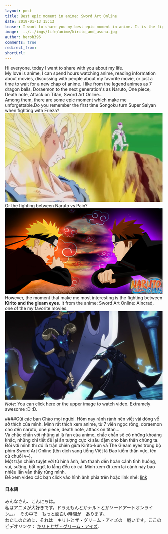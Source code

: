 ```yaml
---
layout: post
title: Best epic moment in anime: Sword Art Online
date: 2019-01-13 15:13
teaser: I want to share you my best epic moment in anime. It is the fighting bettwen Kirito-kun and The Gleam Eyes. You can watch this moment as attached full HD video.
image:  ../../imgs/life/anime/kirito_and_asuna.jpg
author: heroh396
comments: true
redirect_from:
shortUrl:
---
```


Hi everyone. today I want to share with you about my life.  
My love is anime, I can spend hours watching anime, reading information about
movies, discussing with people about my favorite movie, or just a time to wait
for a new chap of anime.  I like from the legend animes as 7 dragon balls,
Doraemon to the next generation's as Naruto, One piece, Death note, Attack on
Titan, Sword Art Online...  
Among them, there are some epic moment which make me unforgettable.Do you
remember the first time Songoku turn Super Saiyan when fighting with Frieza?  
![Goku vs Frieza](/imgs/life/anime/goku_vs_frieza.jpg)  
Or the fighting between Naruto vs Pain?  
![Naruto vs Pain](/imgs/life/anime/naruto_vs_pain.jpg)  
However, the moment that make me most interesting is the fighting between
__Kirito and the gleam eyes__. It from the anime: Sword Art Online: Aincrad, one
of the my favorite movies.  
[![Sword art Online Kirito vs the Gleam Eyes](/imgs/life/anime/SAO_Kirito_vs_The_Gleam_Eyes.png)](/imgs/life/anime/SAO_Kirito_vs_The_Gleam_Eyes.mp4 "Sword art Online Kirito vs the Gleam Eyes")
*Note:* You can click [here](/imgs/life/anime/SAO_Kirito_vs_The_Gleam_Eyes.mp4)
or the upper image to watch video. Extramely awesome :D :D.  

####Gửi các bạn
Chào mọi người. Hôm nay rảnh rảnh nên viết vài dòng về sở thích của mình.
Mình rất thích xem anime, từ 7 viên ngọc rồng, doraemon cho đến naruto, one
piece, death note, attack on titan...  
Và chắc chắn với những ai là fan của anime, chắc chắn sẽ có những khoảng khắc,
những chi tiết để lại ấn tượng cực kì sâu đậm cho bản thân chúng ta. Đối với
mình thì đó là trận chiến giữa Kirito-kun và The Gleam eyes trong bộ phim
Sword Art Online (tên dịch sang tiếng Việt là Đao kiếm thần vực, tên củ chuối
v~).  
Một trận chiến tuyệt với từ hình ảnh, âm thanh đến hoàn cảnh tình huống,
vui, sướng, bất ngờ, lo lắng đều có cả. Mình xem đi xem lại cảnh này bao nhiêu
lần vẫn thấy rùng mình.  
Để xem video các bạn click vào hình ảnh phía trên hoặc
link nhé:
[link](/imgs/life/anime/SAO_Kirito_vs_The_Gleam_Eyes.mp4)

#### 日本語
みんなさん、こんにちは。  
私はアニメが大好きです。ドラえもんとかナルトとかソードアートオンライン。。。　その中で　もっと面白い時間が　あります。　  
わたしのために、それは　キリトとザ・グリーム・アイズの　戦いです。ここのビデオリンク：
[キリトとザ・グリーム・アイズ](/imgs/life/anime/SAO_Kirito_vs_The_Gleam_Eyes.mp4).
